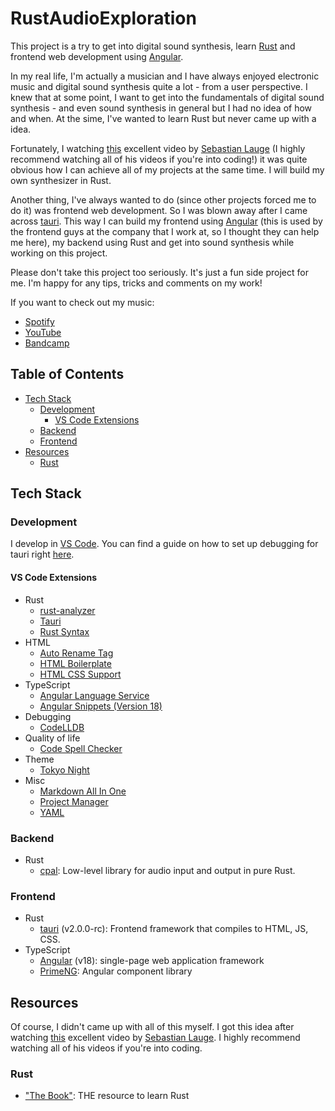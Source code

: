 # RustAudioExploration <!-- omit in toc -->

This project is a try to get into digital sound synthesis, learn [Rust](https://www.rust-lang.org/) and frontend web development using [Angular](https://angular.dev/).

In my real life, I'm actually a musician and I have always enjoyed electronic music and digital sound synthesis quite a lot - from a user perspective.
I knew that at some point, I want to get into the fundamentals of digital sound synthesis - and even sound synthesis in general but I had no idea of how and when.
At the sime, I've wanted to learn Rust but never came up with a idea.

Fortunately, I watching [this](https://youtu.be/iA6wRgwl7k0) excellent video by [Sebastian Lauge](https://www.youtube.com/@SebastianLague) (I highly recommend watching all of his videos if you're into coding!) it was quite obvious how I can achieve all of my projects at the same time. I will build my own synthesizer in Rust.

Another thing, I've always wanted to do (since other projects forced me to do it) was frontend web development. So I was blown away after I came across [tauri](https://tauri.app/). This way I can build my frontend using [Angular](https://angular.dev/) (this is used by the frontend guys at the company that I work at, so I thought they can help me here), my backend using Rust and get into sound synthesis while working on this project.

Please don't take this project too seriously. It's just a fun side project for me. I'm happy for any tips, tricks and comments on my work!

If you want to check out my music:

- [Spotify](https://open.spotify.com/artist/7sqTmMbUpkrMB4thBUrah7?si=o70wji4GTDaF-tuC-Bh9YA)
- [YouTube](https://www.youtube.com/@antistereov)
- [Bandcamp](https://stereov.bandcamp.com/follow_me)

## Table of Contents <!-- omit in toc -->

- [Tech Stack](#tech-stack)
  - [Development](#development)
    - [VS Code Extensions](#vs-code-extensions)
  - [Backend](#backend)
  - [Frontend](#frontend)
- [Resources](#resources)
  - [Rust](#rust)

## Tech Stack

### Development

I develop in [VS Code](https://code.visualstudio.com/). You can find a guide on how to set up debugging for tauri right [here](https://tauri.app/v1/guides/debugging/vs-code/).

#### VS Code Extensions

- Rust
  - [rust-analyzer](https://marketplace.visualstudio.com/items?itemName=rust-lang.rust-analyzer)
  - [Tauri](https://marketplace.visualstudio.com/items?itemName=tauri-apps.tauri-vscode)
  - [Rust Syntax](https://marketplace.visualstudio.com/items?itemName=dustypomerleau.rust-syntax)
- HTML
  - [Auto Rename Tag](https://marketplace.visualstudio.com/items?itemName=formulahendry.auto-rename-tag)
  - [HTML Boilerplate](https://marketplace.visualstudio.com/items?itemName=sidthesloth.html5-boilerplate)
  - [HTML CSS Support](https://marketplace.visualstudio.com/items?itemName=ecmel.vscode-html-css)
- TypeScript
  - [Angular Language Service](https://marketplace.visualstudio.com/items?itemName=Angular.ng-template)
  - [Angular Snippets (Version 18)](https://marketplace.visualstudio.com/items?itemName=johnpapa.Angular2)
- Debugging
  - [CodeLLDB](https://marketplace.visualstudio.com/items?itemName=vadimcn.vscode-lldb)
- Quality of life
  - [Code Spell Checker](https://marketplace.visualstudio.com/items?itemName=streetsidesoftware.code-spell-checker)
- Theme
  - [Tokyo Night](https://marketplace.visualstudio.com/items?itemName=enkia.tokyo-night)
- Misc
  - [Markdown All In One](https://marketplace.visualstudio.com/items?itemName=yzhang.markdown-all-in-one)
  - [Project Manager](https://marketplace.visualstudio.com/items?itemName=alefragnani.project-manager)
  - [YAML](https://marketplace.visualstudio.com/items?itemName=redhat.vscode-yaml)

### Backend

- Rust
  - [cpal](https://github.com/RustAudio/cpal): Low-level library for audio input and output in pure Rust.

### Frontend

- Rust
  - [tauri](https://tauri.app/) (v2.0.0-rc): Frontend framework that compiles to HTML, JS, CSS.
- TypeScript
  - [Angular](https://angular.dev/) (v18): single-page web application framework
  - [PrimeNG](https://primeng.org/): Angular component library

## Resources

Of course, I didn't came up with all of this myself. I got this idea after watching [this](https://youtu.be/iA6wRgwl7k0?si=PPIlMKW-fFX2J7T-) excellent video by [Sebastian Lauge](https://www.youtube.com/@SebastianLague). I highly recommend watching all of his videos if you're into coding.

### Rust

- ["The Book"](https://doc.rust-lang.org/stable/book/): THE resource to learn Rust
